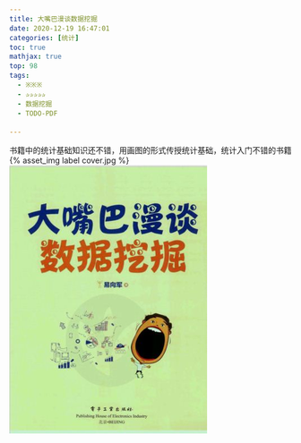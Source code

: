 ```yaml
---
title: 大嘴巴漫谈数据挖掘
date: 2020-12-19 16:47:01
categories: [统计]
toc: true
mathjax: true
top: 98
tags:
  - ※※※  
  - ✰✰✰✰✰
  - 数据挖掘
  - TODO-PDF

---
```


书籍中的统计基础知识还不错，用画图的形式传授统计基础，统计入门不错的书籍
{% asset_img label cover.jpg %}
![](大嘴巴漫谈数据挖掘/cover.jpg)
<!-- more -->